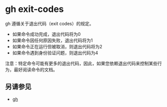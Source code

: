 # gh exit-codes

gh 遵循关于退出代码（exit codes）的规定。

- 如果命令成功完成，退出代码将为0
- 如果命令因任何原因失败，退出代码将为1
- 如果命令正在运行但被取消，则退出代码将为2
- 如果命令遇到身份验证问题，则退出代码为4

注意：特定命令可能有更多的退出代码，因此，如果您依赖退出代码来控制某些行为，最好阅读命令的文档。

## 另请参见

- [gh](/gh)